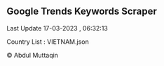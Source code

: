 

## Google Trends Keywords Scraper 
 
Last Update 17-03-2023 , 06:32:13

Country List :
VIETNAM.json



© Abdul Muttaqin 
